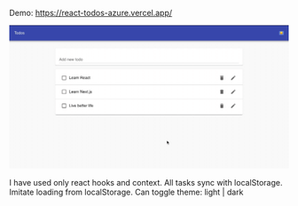 Demo: https://react-todos-azure.vercel.app/

![](README/preview.gif)

I have used only react hooks and context. All tasks sync with localStorage. Imitate loading from localStorage. Can toggle theme: light | dark